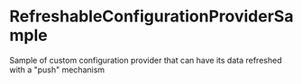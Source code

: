 # RefreshableConfigurationProviderSample
Sample of custom configuration provider that can have its data refreshed with a "push" mechanism
